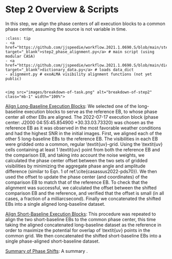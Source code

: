 # Step 2 Overview & Scripts

In this step, we align the phase centers of all execution blocks to a common phase center, assuming the source is not variable in time.


`````{admonition} Scripts for **Step 2 - Phase alignment**:
:class: tip
- <a href="https://github.com/jjspeedie/workflow.2021.1.0690.S/blob/main/step2_phase_alignment.py" target="_blank">step2_phase_alignment.py</a> # main script (using modular CASA)
- <a href="https://github.com/jjspeedie/workflow.2021.1.0690.S/blob/main/dictionary_data.py" target="_blank">dictionary_data.py</a> # loads data_dict
- alignment.py # exoALMA visibility alignment functions (not yet public)
`````
<!-- https://github.com/jjspeedie/workflow.2021.1.0690.S/blob/main/alignment.py -->

````{card}

<img src="images/breakdown-of-task.png" alt="breakdown-of-step2" class="mb-1" width="100%">

````


[Align Long-Baseline Execution Blocks](step2-align-LBs.md): We selected one of the long-baseline execution blocks to serve as the reference EB, to whose phase center all other EBs are aligned. The 2022-07-17 execution block (phase center: J2000 04:55:45.854900 +30.33.03.73320) was chosen as the reference EB as it was observed in the most favorable weather conditions and had the highest SNR in the initial images.
First, we aligned each of the other 5 long-baseline EBs to the reference EB. The visibilities in each EB were gridded onto a common, regular \textit{uv}-grid.
Using the \textit{uv} cells containing at least 1 \textit{uv} point from both the reference EB and the comparison EB, and taking into account the noise weights, we calculated the phase center offset between the two sets of gridded visibilities by minimizing the aggregate phase angle and amplitude difference (similar to Eqn. 1 of ref.\cite{casassus2022-pds70}).
We then used the offset to update the phase center (and coordinates) of the comparison EB to match that of the reference EB.
To check that the alignment was successful, we calculated the offset between the shifted comparison EB and the reference, and verified that the offset is small (in all cases, a fraction of a milliarcsecond). Finally we concatenated the shifted EBs into a single aligned long-baseline dataset.

[Align Short-Baseline Execution Blocks](step2-align-SBs.md): This procedure was repeated to align the two short-baseline EBs to the common phase center, this time taking the aligned concatenated long-baseline dataset as the reference in order to maximize the potential for overlap of \textit{uv} points in the common grid.
We then concatenated the shifted short-baseline EBs into a single phase-aligned short-baseline dataset.  

[Summary of Phase Shifts](step2-summary-of-shifts.md): A summary .

